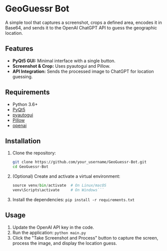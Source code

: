 # GeoGuessr Bot

A simple tool that captures a screenshot, crops a defined area, encodes it in Base64, and sends it to the OpenAI ChatGPT API to guess the geographic location.

## Features

- **PyQt5 GUI:** Minimal interface with a single button.
- **Screenshot & Crop:** Uses pyautogui and Pillow.
- **API Integration:** Sends the processed image to ChatGPT for location guessing.

## Requirements

- Python 3.6+
- [PyQt5](https://pypi.org/project/PyQt5/)
- [pyautogui](https://pypi.org/project/PyAutoGUI/)
- [Pillow](https://pypi.org/project/Pillow/)
- [openai](https://pypi.org/project/openai/)

## Installation

1. Clone the repository:
   ```bash
   git clone https://github.com/your_username/GeoGuessr-Bot.git
   cd GeoGuessr-Bot
2. (Optional) Create and activate a virtual environment:
   ```python -m venv venv
   source venv/bin/activate  # On Linux/macOS
   venv\Scripts\activate     # On Windows```
3. Install the dependencies:
   ```pip install -r requirements.txt```
## Usage

1. Update the OpenAI API key in the code.
2. Run the application:
   ```python main.py```
3. Click the "Take Screenshot and Process" button to capture the screen, process the image, and display the location guess.
